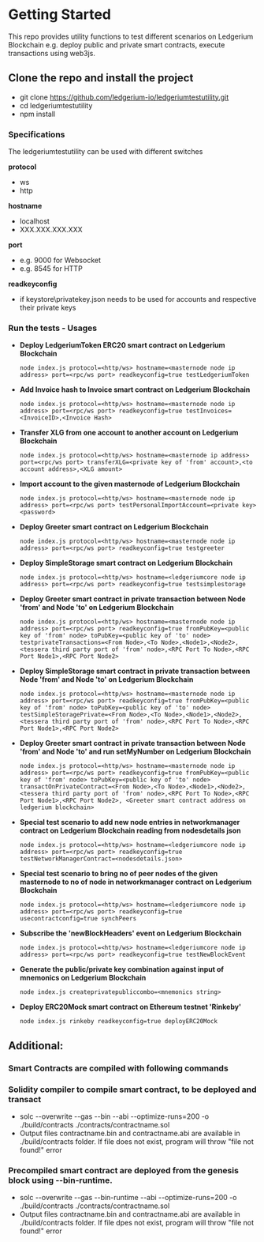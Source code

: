 # **Getting Started**
This repo provides utility functions to test different scenarios on Ledgerium Blockchain e.g. deploy public and private smart contracts, execute transactions using web3js.

## **Clone the repo and install the project**
- git clone https://github.com/ledgerium-io/ledgeriumtestutility.git 
- cd ledgeriumtestutility
- npm install

### **Specifications**
The ledgeriumtestutility can be used with different switches

**protocol**
- ws
- http

**hostname**
- localhost
- XXX.XXX.XXX.XXX

**port**
- e.g. 9000 for Websocket
- e.g. 8545 for HTTP

**readkeyconfig**
- if keystore\privatekey.json needs to be used for accounts and respective their private keys

### **Run the tests - Usages**
- **Deploy LedgeriumToken ERC20 smart contract on Ledgerium Blockchain**
  ```
  node index.js protocol=<http/ws> hostname=<masternode node ip address> port=<rpc/ws port> readkeyconfig=true testLedgeriumToken
  ```

- **Add Invoice hash to Invoice smart contract on Ledgerium Blockchain**
  ```
  node index.js protocol=<http/ws> hostname=<masternode node ip address> port=<rpc/ws port> readkeyconfig=true testInvoices=<InvoiceID>,<Invoice Hash>
  ```

- **Transfer XLG from one account to another account on Ledgerium Blockchain**
  ```
  node index.js protocol=<http/ws> hostname=<masternode ip address> port=<rpc/ws port> transferXLG=<private key of 'from' account>,<to account address>,<XLG amount>
  ```

- **Import account to the given masternode of Ledgerium Blockchain**
  ```
  node index.js protocol=<http/ws> hostname=<masternode node ip address> port=<rpc/ws port> testPersonalImportAccount=<private key> <password>
  ```

- **Deploy Greeter smart contract on Ledgerium Blockchain**
  ```
  node index.js protocol=<http/ws> hostname=<masternode node ip address> port=<rpc/ws port> readkeyconfig=true testgreeter
  ```

- **Deploy SimpleStorage smart contract on Ledgerium Blockchain**
  ```
  node index.js protocol=<http/ws> hostname=<ledgeriumcore node ip address> port=<rpc/ws port> readkeyconfig=true testsimplestorage
  ```

- **Deploy Greeter smart contract in private transaction between Node 'from' and Node 'to' on Ledgerium Blockchain**
  ```
  node index.js protocol=<http/ws> hostname=<masternode node ip address> port=<rpc/ws port> readkeyconfig=true fromPubKey=<public key of 'from' node> toPubKey=<public key of 'to' node> testprivateTransactions=<From Node>,<To Node>,<Node1>,<Node2>,<tessera third party port of 'from' node>,<RPC Port To Node>,<RPC Port Node1>,<RPC Port Node2>
  ```

- **Deploy SimpleStorage smart contract in private transaction between Node 'from' and Node 'to' on Ledgerium Blockchain**
  ```
  node index.js protocol=<http/ws> hostname=<masternode node ip address> port=<rpc/ws port> readkeyconfig=true fromPubKey=<public key of 'from' node> toPubKey=<public key of 'to' node> testSimpleStoragePrivate=<From Node>,<To Node>,<Node1>,<Node2>,<tessera third party port of 'from' node>,<RPC Port To Node>,<RPC Port Node1>,<RPC Port Node2>
  ```

- **Deploy Greeter smart contract in private transaction between Node 'from' and Node 'to' and run setMyNumber on Ledgerium Blockchain**
  ```
  node index.js protocol=<http/ws> hostname=<masternode node ip address> port=<rpc/ws port> readkeyconfig=true fromPubKey=<public key of 'from' node> toPubKey=<public key of 'to' node> transactOnPrivateContract=<From Node>,<To Node>,<Node1>,<Node2>,<tessera third party port of 'from' node>,<RPC Port To Node>,<RPC Port Node1>,<RPC Port Node2>, <Greeter smart contract address on ledgerium blockchain> 
  ```

- **Special test scenario to add new node entries in networkmanager contract on Ledgerium Blockchain reading from nodesdetails json**
  ```
  node index.js protocol=<http/ws> hostname=<ledgeriumcore node ip address> port=<rpc/ws port> readkeyconfig=true testNetworkManagerContract=<nodesdetails.json>
  ```

- **Special test scenario to bring no of peer nodes of the given masternode to no of node in networkmanager contract on Ledgerium Blockchain**
  ```
  node index.js protocol=<http/ws> hostname=<ledgeriumcore node ip address> port=<rpc/ws port> readkeyconfig=true usecontractconfig=true synchPeers 
  ```

- **Subscribe the 'newBlockHeaders' event on Ledgerium Blockchain**
  ```
  node index.js protocol=<http/ws> hostname=<ledgeriumcore node ip address> port=<rpc/ws port> readkeyconfig=true testNewBlockEvent
  ```

- **Generate the public/private key combination against input of mnemonics on Ledgerium Blockchain**
  ```
  node index.js createprivatepubliccombo=<mnemonics string>
  ``` 

- **Deploy ERC20Mock smart contract on Ethereum testnet 'Rinkeby'**  
  ```
  node index.js rinkeby readkeyconfig=true deployERC20Mock
  ```
## **Additional:**
### **Smart Contracts are compiled with following commands**  
### **Solidity compiler to compile smart contract, to be deployed and transact**
- solc --overwrite --gas --bin --abi --optimize-runs=200 -o ./build/contracts ./contracts/contractname.sol
- Output files contractname.bin and contractname.abi are available in ./build/contracts folder. If file does not exist, program will throw "file not found!" error

### **Precompiled smart contract are deployed from the genesis block using --bin-runtime.**
- solc --overwrite --gas --bin-runtime --abi --optimize-runs=200 -o ./build/contracts ./contracts/contractname.sol
- Output files contractname.bin and contractname.abi are available in ./build/contracts folder. If file dpes not exist, program will throw "file not found!" error


